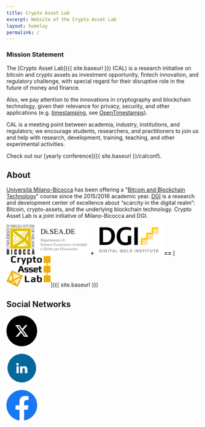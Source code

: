```yaml
---
title: Crypto Asset Lab
excerpt: Website of the Crypto Asset Lab
layout: homelay
permalink: /
---
```


### Mission Statement

The [Crypto Asset Lab]({{ site.baseurl }}) (CAL)
is a research initiative
on bitcoin and crypto assets
as investment opportunity, fintech innovation,
and regulatory challenge,
with special regard for their disruptive role
in the future of money and finance.

Also, we pay attention to the innovations
in cryptography and blockchain technology,
given their relevance for privacy,
security, and other applications
(e.g. [timestamping](http://dgi.io/ots/), see
[OpenTimestamps](http://opentimestamps.org/)).

CAL is a meeting point between academia, industry,
institutions, and regulators; we encourage students, researchers,
and practitioners to join us and help with
research, development, training, teaching, and
other experimental activities.

Check out our [yearly conference]({{ site.baseurl }}/calconf).

## About

[Università Milano-Bicocca](http://www.unimib.it)
has been offering a
"[Bitcoin and Blockchain Technology](http://www.ametrano.net/bbt/)"
course since the 2015/2016 academic year.
[DGI](http://dgi.io)
is a research and development center of excellence about “scarcity in the digital realm”: Bitcoin, crypto-assets, and the underlying blockchain technology.
Crypto Asset Lab is a joint initiative of Milano-Bicocca and DGI.

[<img src="/img/diseade.png" height="80">](http://www.diseade.unimib.it/it)
**+**
[<img src="/img/dgi-logo.jpg" height="80">](http://dgi.io)
**==**
[<img src="/img/cal.png" height="80">]({{ site.baseurl }})

## Social Networks

[<img src="/img/twitter_x.png" height="80">](https://x.com/CryptoAssetLab)

[<img src="/img/linkedin.png" height="80">](https://www.linkedin.com/company/cryptoassetlab)

[<img src="/img/facebook.png" height="80">](https://www.facebook.com/CryptoAssetLab)
